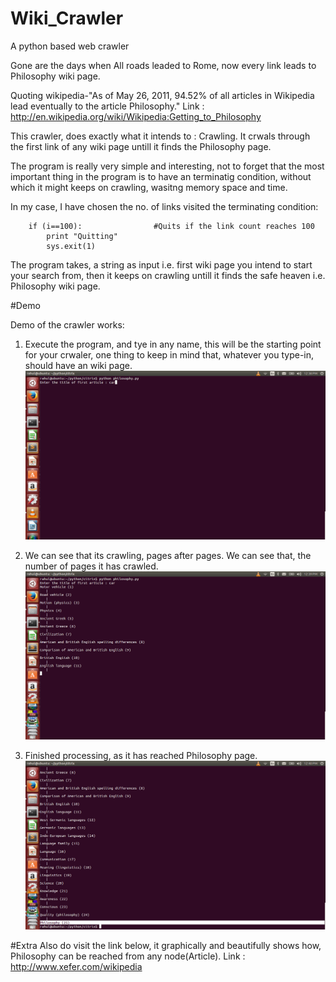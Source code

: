 # Wiki_Crawler
A python based web crawler


Gone are the days when All roads leaded to Rome, now every link leads to Philosophy wiki page.

Quoting wikipedia-"As of May 26, 2011, 94.52% of all articles in Wikipedia lead eventually to the article Philosophy."
Link :  http://en.wikipedia.org/wiki/Wikipedia:Getting_to_Philosophy

This crawler, does exactly what it intends to : Crawling. It crwals through the first link of any wiki page untill it finds the Philosophy page.

The program is really very simple and interesting, not to forget that the most important thing in the program is to have an terminatig condition, without which it might keeps on crawling, wasitng memory space and time.
 
In my case, I have chosen the no. of links visited the terminating condition:
        
        if (i==100):				#Quits if the link count reaches 100
        	print "Quitting"
        	sys.exit(1)



The program takes, a string as input i.e. first wiki page you intend to start your search from, then it keeps on crawling untill it finds the safe heaven i.e. Philosophy wiki page.

#Demo

Demo of the crawler works:

1. Execute the program, and tye in any name, this will be the starting point for your crwaler, one thing to keep in mind that, whatever you type-in, should have an wiki page.
![alt tag](https://github.com/Rahul91/Wiki_Crawler/blob/master/images/start.png)

2. We can see that its crawling, pages after pages. We can see that, the number of pages it has crawled.
![alt tag](https://github.com/Rahul91/Wiki_Crawler/blob/master/images/processing.png)

3. Finished processing, as it has reached Philosophy page.
![alt tag](https://github.com/Rahul91/Wiki_Crawler/blob/master/images/finished.png)


#Extra
Also do visit the link below, it graphically and beautifully shows how, Philosophy can be reached from any node(Article).
 Link : http://www.xefer.com/wikipedia 
